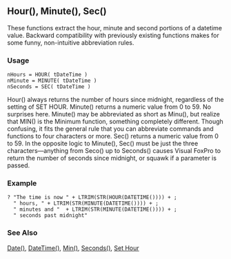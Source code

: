 ## Hour(), Minute(), Sec()

These functions extract the hour, minute and second portions of a datetime value. Backward compatibility with previously existing functions makes for some funny, non-intuitive abbreviation rules.

### Usage

```foxpro
nHours = HOUR( tDateTime )
nMinute = MINUTE( tDateTime )
nSeconds = SEC( tDateTime )
```

Hour() always returns the number of hours since midnight, regardless of the setting of SET HOUR. Minute() returns a numeric value from 0 to 59. No surprises here. Minute() may be abbreviated as short as Minu(), but realize that MIN() is the Minimum function, something completely different. Though confusing, it fits the general rule that you can abbreviate commands and functions to four characters or more. Sec() returns a numeric value from 0 to 59. In the opposite logic to Minute(), Sec() must be just the three characters&mdash;anything from Seco() up to Seconds() causes Visual FoxPro to return the number of seconds since midnight, or squawk if a parameter is passed.

### Example

```foxpro
? "The time is now " + LTRIM(STR(HOUR(DATETIME()))) + ;
  " hours, " + LTRIM(STR(MINUTE(DATETIME()))) + ;
  " minutes and "  + LTRIM(STR(MINUTE(DATETIME()))) + ;
  " seconds past midnight"
```
### See Also

[Date()](s4g031.md), [DateTime()](s4g031.md), [Min()](s4g054.md), [Seconds()](s4g034.md), [Set Hour](s4g036.md)